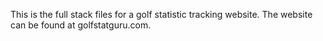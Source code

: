 This is the full stack files for a golf statistic tracking website.  The website can be found at golfstatguru.com.
